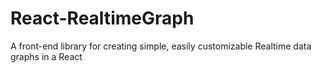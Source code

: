 # React-RealtimeGraph
A front-end library for creating simple, easily customizable Realtime data graphs in a React
